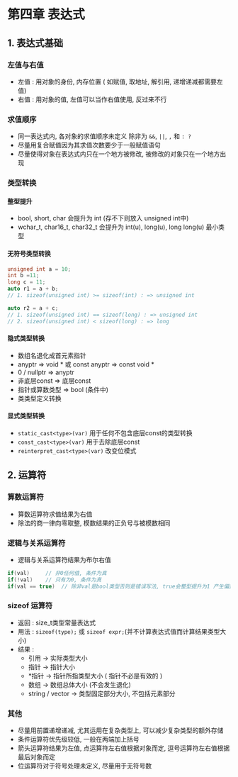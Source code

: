 # 第四章 表达式
## 1. 表达式基础
### 左值与右值
- 左值 : 用对象的身份, 内存位置 ( 如赋值, 取地址, 解引用, 递增递减都需要左值)
- 右值 : 用对象的值, 左值可以当作右值使用, 反过来不行

### 求值顺序
- 同一表达式内, 各对象的求值顺序未定义 除非为 `&&`, `||`,  `,` 和 `: ?`
- 尽量用复合赋值因为其求值次数要少于一般赋值语句
- 尽量使得对象在表达式内只在一个地方被修改, 被修改的对象只在一个地方出现

### 类型转换
#### 整型提升
- bool, short, char 会提升为 int (存不下则放入 unsigned int中)
- wchar\_t, char16\_t, char32\_t 会提升为 int(u), long(u), long long(u) 最小类型

#### 无符号类型转换
```c++
unsigned int a = 10;
int b =11;
long c = 11;
auto r1 = a + b;  
// 1. sizeof(unsigned int) >= sizeof(int) : => unsigned int

auto r2 = a + c;
// 1. sizeof(unsigned int) == sizeof(long) : => unsigned int
// 2. sizeof(unsigned int) < sizeof(long) : => long
```

#### 隐式类型转换
- 数组名退化成首元素指针
- anyptr => void \* 或 const anyptr => const void \*
- 0 / nullptr => anyptr
- 非底层const => 底层const
- 指针或算数类型 => bool (条件中)
- 类类型定义转换

#### 显式类型转换
- `static_cast<type>(var)`  用于任何不包含底层const的类型转换
- `const_cast<type>(var)` 用于去除底层const
- `reinterpret_cast<type>(var)` 改变位模式

## 2. 运算符
### 算数运算符
- 算数运算符求值结果为右值
- 除法的商一律向零取整, 模数结果的正负号与被模数相同

### 逻辑与关系运算符
- 逻辑与关系运算符结果为布尔右值
```c++
if(val) 	// 非0任何值, 条件为真
if(!val) 	// 只有为0, 条件为真
if(val == true)  // 除非val是bool类型否则是错误写法, true会整型提升为1 产生偏差 
```

### sizeof 运算符
- 返回 : size\_t类型常量表达式
- 用法 : `sizeof(type);` 或 `sizeof expr;`(并不计算表达式值而计算结果类型大小) 
- 结果 : 
    - 引用 -> 实际类型大小
    - 指针 -> 指针大小
    - \*指针 -> 指针所指类型大小 ( 指针不必是有效的 )
    - 数组 -> 数组总体大小 (不会发生退化)
    - string / vector -> 类型固定部分大小, 不包括元素部分

### 其他
- 尽量用前置递增递减, 尤其运用在复杂类型上, 可以减少复杂类型的额外存储
- 条件运算符优先级较低, 一般在两端加上括号
- 箭头运算符结果为左值, 点运算符左右值根据对象而定, 逗号运算符左右值根据最后对象而定
- 位运算符对于符号处理未定义, 尽量用于无符号数
